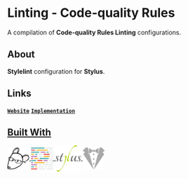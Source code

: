 # Linting - Code-quality Rules

A compilation of **Code-quality Rules Linting** configurations.

## About

**Stylelint** configuration for **Stylus**.

## Links

**[`Website`](https://alexbleggi.netlify.app/docs/projects/linting-code-quality-rules/stylelint/stylus)** **[`Implementation`](https://alexbleggi.netlify.app/docs/projects/linting-code-quality-rules/stylelint/stylus/implementation)**

## [Built With](https://alexbleggi.netlify.app/docs/projects/linting-code-quality-rules/stylelint/stylus/#built-with)

<div style="display: inline_block">
  <a href="https://editorconfig.org/" target="_blank">
    <img align="center" alt="EditorConfig" height="50" width="50" src="https://github.com/alexbjr369/alexbjr369/blob/main/icons/editorconfig.png">
  </a>
  <a href="https://prettier.io/" target="_blank">
    <img align="center" alt="Prettier" height="50" width="50" src="https://github.com/alexbjr369/alexbjr369/blob/main/icons/prettier.svg">
  </a>
  <a href="https://stylus-lang.com/" target="_blank">
    <img align="center" alt="Stylus" height="60" width="60" src="https://github.com/alexbjr369/alexbjr369/blob/main/icons/stylus.svg">
  </a>
  <a href="https://stylelint.io/" target="_blank">
    <img align="center" alt="Stylelint" height="50" width="50" src="https://github.com/alexbjr369/alexbjr369/blob/main/icons/stylelint-gray.svg">
  </a>
</div>
